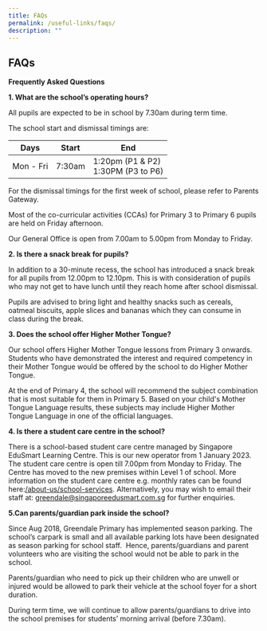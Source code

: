 ```yaml
---
title: FAQs
permalink: /useful-links/faqs/
description: ""
---
```

## **FAQs**

**Frequently Asked Questions**

**1\. What are the school’s operating hours?**

All pupils are expected to be in school by 7.30am during term time.

The school start and dismissal timings are:


<table>
<thead>
  <tr>
    <th>Days</th>
    <th>Start</th>
    <th>End</th>
  </tr>
</thead>
<tbody>
  <tr>
    <td>Mon - Fri</td>
    <td>7:30am</td>
    <td>1:20pm (P1 &amp; P2)<br>1:30PM (P3 to P6)</td>
  </tr>
</tbody>
</table>

For the dismissal timings for the first week of school, please refer to Parents Gateway.

Most of the co-curricular activities (CCAs) for Primary 3 to Primary 6 pupils are held on Friday afternoon.

Our General Office is open from 7.00am to 5.00pm from Monday to Friday.


**2\. Is there a snack break for pupils?** 

In addition to a 30-minute recess, the school has introduced a snack break for all pupils from 12.00pm to 12.10pm. This is with consideration of pupils who may not get to have lunch until they reach home after school dismissal.

Pupils are advised to bring light and healthy snacks such as cereals, oatmeal biscuits, apple slices and bananas which they can consume in class during the break.


**3\. Does the school offer Higher Mother Tongue?**

Our school offers Higher Mother Tongue lessons from Primary 3 onwards.  Students who have demonstrated the interest and required competency in their Mother Tongue would be offered by the school to do Higher Mother Tongue. 

At the end of Primary 4, the school will recommend the subject combination that is most suitable for them in Primary 5. Based on your child's Mother Tongue Language results, these subjects may include Higher Mother Tongue Language in one of the official languages.


**4\. Is there a student care centre in the school?**

There is a school-based student care centre managed by Singapore EduSmart Learning Centre. This is our new operator from 1 January 2023.  The student care centre is open till 7.00pm from Monday to Friday. The Centre has moved to the new premises within Level 1 of school. More information on the student care centre e.g. monthly rates can be found here:[/about-us/school-services](https://staging.d26uzavxcoervm.amplifyapp.com/about-us/school-services/). Alternatively, you may wish to email their staff at: [greendale@singaporeedusmart.com.sg](mailto:greendale@singaporeedusmart.com.sg) for further enquiries.
  
**5\.Can parents/guardian park inside the school?**

Since Aug 2018, Greendale Primary has implemented season parking. The school’s carpark is small and all available parking lots have been designated as season parking for school staff.  Hence, parents/guardians and parent volunteers who are visiting the school would not be able to park in the school.   

Parents/guardian who need to pick up their children who are unwell or injured would be allowed to park their vehicle at the school foyer for a short duration.  

During term time, we will continue to allow parents/guardians to drive into the school premises for students’ morning arrival (before 7.30am).